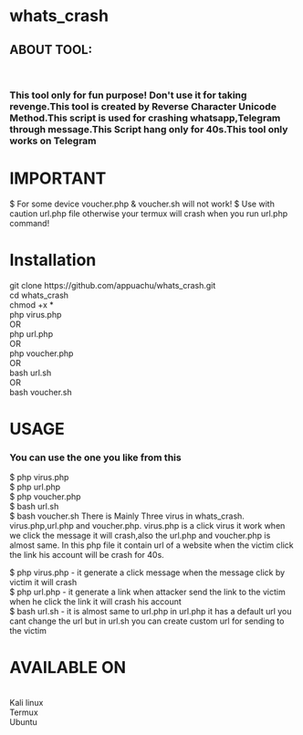 # whats_crash

<h2>ABOUT TOOL:</h2><BR>
  <h3>This tool only for fun purpose! Don't use it for taking revenge.This tool is created by Reverse Character Unicode Method.This script is used for crashing whatsapp,Telegram through message.This Script hang only for 40s.This tool only works on Telegram </h3><bUr>
  
  <h1>IMPORTANT</h1> 
  
  $ For some device voucher.php & voucher.sh will not work!
  $ Use with caution url.php file otherwise your termux will crash when you run url.php command!

  
  <h1>Installation</h1>
  git clone https://github.com/appuachu/whats_crash.git<br>
  cd whats_crash<br>
  chmod +x *<br>
  php virus.php<br>
         OR<br>
  php url.php<br>
         OR<br>
  php voucher.php<br>
  OR<br>
  bash url.sh<br>
  OR<br>
  bash voucher.sh
  
  
  
  
  <h1>USAGE</h1>
  <h3>You can use the one you like from this</h3>
  $ php virus.php<br>
  $ php url.php<br>
  $ php voucher.php<br>
  $ bash url.sh<br>
  $ bash voucher.sh
  There is Mainly Three virus in whats_crash. virus.php,url.php and voucher.php. virus.php is a click virus it work when we click the message it will crash,also the url.php and voucher.php is almost same. In this php file it contain url of a website when the victim click the link his account will be crash for 40s. 
  
  
  $ php virus.php  - it generate a click message when the message click by victim it will crash <br>
  $ php url.php    - it generate a link when attacker send the link to the victim when he click the link it will crash his account<br>
  $ bash url.sh    - it is almost same to url.php in url.php it has a default url you cant change the url but in url.sh you can create custom url for sending to the victim
  
  
  
  
  
  
  <h1>AVAILABLE ON</h1><br>
  Kali linux<br>
  Termux<br>
  Ubuntu<br>
  
  
  
  
